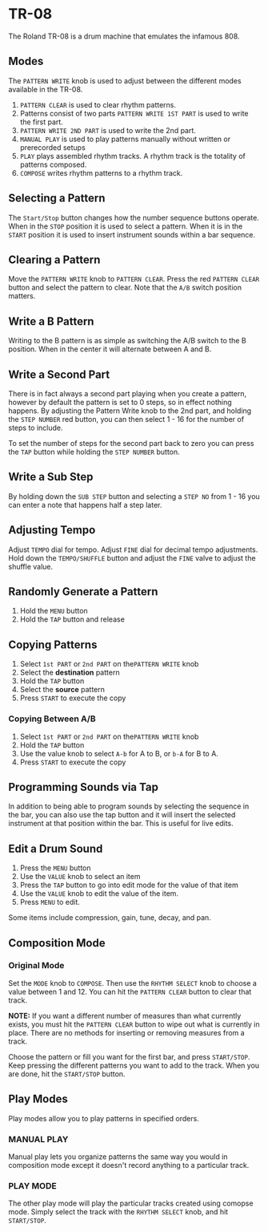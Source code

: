 # TR-08

The Roland TR-08 is a drum machine that emulates the infamous 808.

## Modes

The `PATTERN WRITE` knob is used to adjust between the different modes available in the TR-08. 

1. `PATTERN CLEAR` is used to clear rhythm patterns.
2. Patterns consist of two parts `PATTERN WRITE 1ST PART` is used to write the first part.
3. `PATTERN WRITE 2ND PART` is used to write the 2nd part.
4. `MANUAL PLAY` is used to play patterns manually without written or prerecorded setups
5. `PLAY` plays assembled rhythm tracks. A rhythm track is the totality of patterns composed.
6. `COMPOSE` writes rhythm patterns to a rhythm track.

## Selecting a Pattern

The `Start/Stop` button changes how the number sequence buttons operate. When in the `STOP` position it is used to select a pattern. When it is in the `START` position it is used to insert instrument sounds within a bar sequence.

## Clearing a Pattern

Move the `PATTERN WRITE` knob to `PATTERN CLEAR`. Press the red `PATTERN CLEAR` button and select the pattern to clear. Note that the `A/B` switch position matters.

## Write a B Pattern

Writing to the B pattern is as simple as switching the A/B switch to the B position. When in the center it will alternate between A and B.

## Write a Second Part

There is in fact always a second part playing when you create a pattern, however by default the pattern is set to 0 steps, so in effect nothing happens. By adjusting the Pattern Write knob to the 2nd part, and holding the `STEP NUMBER` red button, you can then select 1 - 16 for the number of steps to include.

To set the number of steps for the second part back to zero you can press the `TAP` button while holding the `STEP NUMBER` button.

## Write a Sub Step

By holding down the `SUB STEP` button and selecting a `STEP NO` from 1 - 16 you can enter a note that happens half a step later.

## Adjusting Tempo

Adjust `TEMPO` dial for tempo. Adjust `FINE` dial for decimal tempo adjustments. Hold down the `TEMPO/SHUFFLE` button and adjust the `FINE` valve to adjust the shuffle value.

## Randomly Generate a Pattern

1. Hold the `MENU` button
2. Hold the `TAP` button and release

## Copying Patterns

1. Select `1st PART` or `2nd PART` on the`PATTERN WRITE` knob
2. Select the **destination** pattern
3. Hold the `TAP` button
4. Select the **source** pattern
5. Press `START` to execute the copy

### Copying Between A/B

1. Select `1st PART` or `2nd PART` on the`PATTERN WRITE` knob
2. Hold the `TAP` button
3. Use the value knob to select `A-b` for A to B, or `b-A` for B to A.
4. Press `START` to execute the copy

## Programming Sounds via Tap

In addition to being able to program sounds by selecting the sequence in the bar, you can also use the tap button and it will insert the selected instrument at that position within the bar. This is useful for live edits.

## Edit a Drum Sound

1. Press the `MENU` button
2. Use the `VALUE` knob to select an item
3. Press the `TAP` button to go into edit mode for the value of that item
4. Use the `VALUE` knob to edit the value of the item.
5. Press `MENU` to edit.

Some items include compression, gain, tune, decay, and pan.

## Composition Mode

### Original Mode

Set the `MODE` knob to `COMPOSE`. Then use the `RHYTHM SELECT` knob to choose a value between 1 and 12. You can hit the `PATTERN CLEAR` button to clear that track. 

**NOTE:** If you want a different number of measures than what currently exists, you must hit the `PATTERN CLEAR` button to wipe out what is currently in place. There are no methods for inserting or removing measures from a track.

Choose the pattern or fill you want for the first bar, and press `START/STOP`. Keep pressing the different patterns you want to add to the track. When you are done, hit the `START/STOP` button.

## Play Modes

Play modes allow you to play patterns in specified orders.

### MANUAL PLAY

Manual play lets you organize patterns the same way you would in composition mode except it doesn't record anything to a particular track.

### PLAY MODE

The other play mode will play the particular tracks created using comopse mode. Simply select the track with the `RHYTHM SELECT` knob, and hit `START/STOP`.
